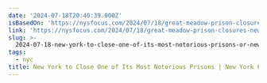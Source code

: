 ```yaml
---
date: '2024-07-18T20:40:39.000Z'
isBasedOn: 'https://nysfocus.com/2024/07/18/great-meadow-prison-closures-new-york'
link: 'https://nysfocus.com/2024/07/18/great-meadow-prison-closures-new-york'
slug: >-
  2024-07-18-new-york-to-close-one-of-its-most-notorious-prisons-or-new-york-focus
tags:
  - nyc
title: New York to Close One of Its Most Notorious Prisons | New York Focus
---
```

 
